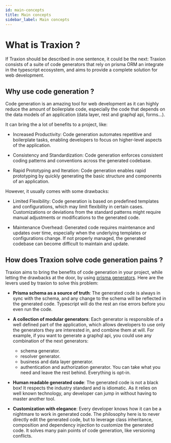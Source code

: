 ```yaml
---
id: main-concepts
title: Main concepts
sidebar_label: Main concepts
---
```


# What is Traxion ?

If Traxion should be described in one sentence, it could be the next: Traxion consists of a suite of code generators that rely on prisma ORM an integrate in the typescript ecosystem, and aims to provide a complete solution for web development.

## Why use code generation ?

Code generation is an amazing tool for web development as it can highly reduce the amount of boilerplate code, especially the code that depends on the data models of an application (data layer, rest and graphql api, forms...).

It can bring the a lot of benefits to a project, like:

- Increased Productivity: Code generation automates repetitive and boilerplate tasks, enabling developers to focus on higher-level aspects of the application.

- Consistency and Standardization: Code generation enforces consistent coding patterns and conventions across the generated codebase.

- Rapid Prototyping and Iteration: Code generation enables rapid prototyping by quickly generating the basic structure and components of an application.

However, it usually comes with some drawbacks:

- Limited Flexibility: Code generation is based on predefined templates and configurations, which may limit flexibility in certain cases. Customizations or deviations from the standard patterns might require manual adjustments or modifications to the generated code.

- Maintenance Overhead: Generated code requires maintenance and updates over time, especially when the underlying templates or configurations change. If not properly managed, the generated codebase can become difficult to maintain and update.

## How does Traxion solve code generation pains ?

Traxion aims to bring the benefits of code generation in your project, while letting the drawbacks at the door, by using [prisma generators](https://www.prisma.io/docs/concepts/components/prisma-schema/generators). Here are the levers used by traxion to solve this problem:

- **Prisma schema as a source of truth**: The generated code is always in sync with the schema, and any change to the schema will be reflected in the generated code. Typescript will do the rest an rise errors before you even run the code.

- **A collection of modular generators**: Each generator is responsible of a well defined part of the application, which allows developers to use only the generators they are interested in, and combine them at will. For example, if you want to generate a graphql api, you could use any combination of the next generators:
  - schema generator.
  - resolver generator.
  - business and data layer generator.
  - authentication and authorization generator.
You can take what you need and leave the rest behind. Everything is opt-in.

- **Human readable generated code**: The generated code is not a black box! It respects the industry standard and is idiomatic. As it relies on well known technology, any developer can jump in without having to master another tool.

- **Customization with elegance**: Every developer knows how it can be a nightmare to work in generated code. The philosophy here is to never directly edit the generated code, but to leverage class inheritance, composition and dependency injection to customize the generated code. It solves many pain points of code generation, like versioning conflicts.
